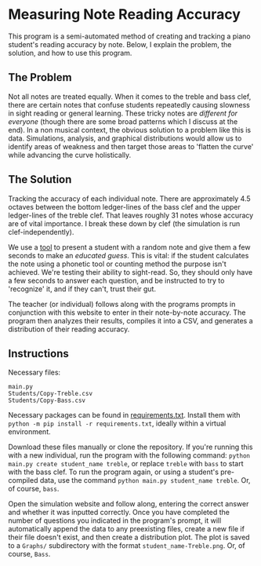 # Measuring Note Reading Accuracy

This program is a semi-automated method of creating and tracking a piano student's reading accuracy by note. Below, I explain the problem, the solution, and how to use this program. 

## The Problem

Not all notes are treated equally. When it comes to the treble and bass clef, there are certain notes that confuse students repeatedly causing slowness in sight reading or general learning. These tricky notes are _different for everyone_ (though there are some broad patterns which I discuss at the end). In a non musical context, the obvious solution to a problem like this is data. Simulations, analysis, and graphical distributions would allow us to identify areas of weakness and then target those areas to 'flatten the curve' while advancing the curve holistically. 

## The Solution

Tracking the accuracy of each individual note. There are approximately 4.5 octaves between the bottom ledger-lines of the bass clef and the upper ledger-lines of the treble clef. That leaves roughly 31 notes whose accuracy are of vital importance. I break these down by clef (the simulation is run clef-independently). 

We use a [tool](https://www.musictheory.net/exercises/note) to present a student with a random note and give them a few seconds to make an _educated guess_. This is vital: if the student calculates the note using a phonetic tool or counting method the purpose isn't achieved. We're testing their ability to sight-read. So, they should only have a few seconds to answer each question, and be instructed to try to 'recognize' it, and if they can't, trust their gut. 

The teacher (or individual) follows along with the programs prompts in conjunction with this website to enter in their note-by-note accuracy. The program then analyzes their results, compiles it into a CSV, and generates a distribution of their reading accuracy. 

## Instructions

Necessary files:

```
main.py
Students/Copy-Treble.csv
Students/Copy-Bass.csv
```

Necessary packages can be found in [requirements.txt](requirements.txt). Install them with `python -m pip install -r requirements.txt`, ideally within a virtual environment. 

Download these files manually or clone the repository. If you're running this with a new individual, run the program with the following command: `python main.py create student_name treble`, or replace `treble` with `bass` to start with the bass clef. To run the program again, or using a student's pre-compiled data, use the command `python main.py student_name treble`. Or, of course, `bass`. 

Open the simulation website and follow along, entering the correct answer and whether it was inputted correctly. Once you have completed the number of questions you indicated in the program's prompt, it will automatically append the data to any preexisting files, create a new file if their file doesn't exist, and then create a distribution plot. The plot is saved to a `Graphs/` subdirectory with the format `student_name-Treble.png`. Or, of course, `Bass`. 
